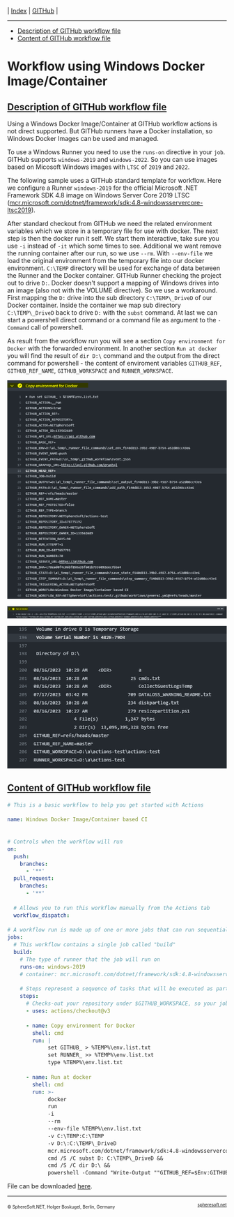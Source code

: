 | [Index](../index.md) | [GITHub](../GITHub.md) |

<hr style="height: 1px" />

- [Description of GITHub workflow file](#description-of-the-github-workflow-file)
- [Content of GITHub workflow file](#content-of-the-github-workflow-file)

# Workflow using Windows Docker Image/Container



## [Description of GITHub workflow file](#)

Using a Windows Docker Image/Container at GITHub workflow actions is not direct
supported. But GITHub runners have a Docker installation, so Windows Docker Images
can be used and managed.

To use a Windows Runner you need to use the `runs-on` directive in your `job`.
GITHub supports `windows-2019` and `windows-2022`. So you can use images based
on Micosoft Windows images with `LTSC` of `2019` and `2022`.

The following sample uses a GITHub standard template for workflow. Here we
configure a Runner `windows-2019` for the official Microsoft .NET Framework SDK 4.8
image on Windows Server Core 2019 LTSC ([mcr.microsoft.com/dotnet/framework/sdk:4.8-windowsservercore-ltsc2019](https://hub.docker.com/_/microsoft-dotnet-framework-sdk/)).

After standard checkout from GITHub we need the related environment variables
which we store in a temporary file for use with docker. The next step is then
the docker run it self. We start them interactive, take sure you use `-i` instead
of `-it` which some times to see. Additional we want remove the running container
after our run, so we use `--rm`. With `--env-file` we load the original environment
from the temporary file into our docker environment. `C:\TEMP` directory will be
used for exchange of data between the Runner and the Docker container. GITHub
Runner checking the project out to drive `D:`. Docker doesn't support a mapping
of Windows drives into an image (also not with the VOLUME directive). So we use
a workaround. First mapping the `D:` drive into the sub directory `C:\TEMP\_DriveD`
of our Docker container. Inside the container we map sub directory `C:\TEMP\_DriveD`
back to drive `D:` with the `subst` command. At last we can start a powershell
direct command or a command file as argument to the `-Command` call of powershell.

As result from the workflow run you will see a section `Copy environment for Docker`
with the forwarded environment. In another section `Run at docker` you will find
the result of `dir D:\` command and the output from the direct command for powershell -
the content of enviroment variables `GITHUB_REF`, `GITHUB_REF_NAME`, `GITHUB_WORKSPACE`
and `RUNNER_WORKSPACE`.

![Section "Copy environment for Docker"](Workflow.Docker.Windows.ImageContainer.Output.CopyEnvironment.png)

![Section "Run at docker"](Workflow.Docker.Windows.ImageContainer.Output.RunAtDocker.1.png)

![Section "Run at docker more output"](Workflow.Docker.Windows.ImageContainer.Output.RunAtDocker.2.png)

## [Content of GITHub workflow file](#)

```yaml
# This is a basic workflow to help you get started with Actions

name: Windows Docker Image/Container based CI


# Controls when the workflow will run
on:
  push:
    branches:
      - '**'
  pull_request:
    branches:
      - '**'

  # Allows you to run this workflow manually from the Actions tab
  workflow_dispatch:

# A workflow run is made up of one or more jobs that can run sequentially or in parallel
jobs:
  # This workflow contains a single job called "build"
  build:
    # The type of runner that the job will run on
    runs-on: windows-2019
    # container: mcr.microsoft.com/dotnet/framework/sdk:4.8-windowsservercore-ltsc2019

    # Steps represent a sequence of tasks that will be executed as part of the job
    steps:
      # Checks-out your repository under $GITHUB_WORKSPACE, so your job can access it
      - uses: actions/checkout@v3

      - name: Copy environment for Docker
        shell: cmd
        run: |
             set GITHUB_ > %TEMP%\env.list.txt
             set RUNNER_ >> %TEMP%\env.list.txt
             type %TEMP%\env.list.txt

      - name: Run at docker
        shell: cmd
        run: >-
             docker
             run
             -i
             --rm
             --env-file %TEMP%\env.list.txt
             -v C:\TEMP:C:\TEMP
             -v D:\:C:\TEMP\_DriveD
             mcr.microsoft.com/dotnet/framework/sdk:4.8-windowsservercore-ltsc2019
             cmd /S /C subst D: C:\TEMP\_DriveD &&
             cmd /S /C dir D:\ &&
             powershell -Command "Write-Output ""GITHUB_REF=$Env:GITHUB_REF`nGITHUB_REF_NAME=$Env:GITHUB_REF_NAME`nGITHUB_WORKSPACE=$Env:GITHUB_WORKSPACE`nRUNNER_WORKSPACE=$Env:RUNNER_WORKSPACE"""
```

File can be downloaded [here](WindowsDocker.yml).



<!-- FOOTER -->
<hr style="height: 1px" />
<span style="font-size: 0.7em">© SphereSoft.NET, Holger Boskugel, Berlin, Germany</span>
<a href="http://spheresoft.net" style="font-size: 0.7em; float: right">spheresoft.net</a>
